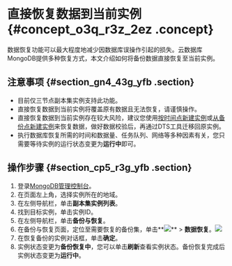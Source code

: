 # 直接恢复数据到当前实例 {#concept_o3q_r3z_2ez .concept}

数据恢复功能可以最大程度地减少因数据库误操作引起的损失。云数据库MongoDB提供多种恢复方式，本文介绍如何将备份数据直接恢复至当前实例。

## 注意事项 {#section_gn4_43g_yfb .section}

-   目前仅三节点副本集实例支持此功能。
-   直接恢复数据到当前实例将覆盖原有数据且无法恢复，请谨慎操作。
-   直接恢复数据到当前实例存在较大风险，建议您使用[按时间点新建实例](intl.zh-CN/用户指南/数据恢复/按时间点新建实例.md#)或[从备份点新建实例](intl.zh-CN/用户指南/数据恢复/从备份点新建实例.md#)来恢复数据，做好数据校验后，再通过DTS工具迁移回原实例。
-   执行数据库恢复所需的时间和数据量、任务队列、网络等多种因素有关，您只需要等待实例的运行状态变更为**运行中**即可。

## 操作步骤 {#section_cp5_r3g_yfb .section}

1.  登录[MongoDB管理控制台](https://mongodb.console.aliyun.com/#/mongodb/list)。
2.  在页面左上角，选择实例所在的地域。
3.  在左侧导航栏，单击**副本集实例列表**。
4.  找到目标实例，单击实例ID。
5.  在左侧导航栏，单击**备份与恢复**。
6.  在备份与恢复页面，定位至需要恢复的备份集，单击**![](http://static-aliyun-doc.oss-cn-hangzhou.aliyuncs.com/assets/img/6723/156462545813851_zh-CN.png)** \> **数据恢复**。![](http://static-aliyun-doc.oss-cn-hangzhou.aliyuncs.com/assets/img/6727/156462545813860_zh-CN.png)
7.  在恢复备份的实例对话框，单击**确定**。
8.  实例状态变更为**备份恢复中**，您可以单击**刷新**查看实例状态。备份恢复完成后实例状态变更为**运行中**。

